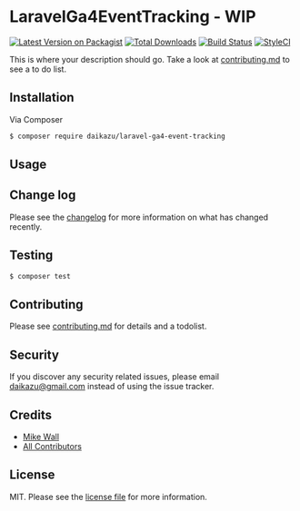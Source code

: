 # LaravelGa4EventTracking - WIP

[![Latest Version on Packagist][ico-version]][link-packagist]
[![Total Downloads][ico-downloads]][link-downloads]
[![Build Status][ico-travis]][link-travis]
[![StyleCI][ico-styleci]][link-styleci]

This is where your description should go. Take a look at [contributing.md](contributing.md) to see a to do list.

## Installation

Via Composer

``` bash
$ composer require daikazu/laravel-ga4-event-tracking
```

## Usage

## Change log

Please see the [changelog](changelog.md) for more information on what has changed recently.

## Testing

``` bash
$ composer test
```

## Contributing

Please see [contributing.md](contributing.md) for details and a todolist.

## Security

If you discover any security related issues, please email daikazu@gmail.com instead of using the issue tracker.

## Credits

- [Mike Wall][link-author]
- [All Contributors][link-contributors]

## License

MIT. Please see the [license file](license.md) for more information.

[ico-version]: https://img.shields.io/packagist/v/daikazu/laravel-ga4-event-tracking.svg?style=flat-square
[ico-downloads]: https://img.shields.io/packagist/dt/daikazu/laravel-ga4-event-tracking.svg?style=flat-square
[ico-travis]: https://img.shields.io/travis/daikazu/laravel-ga4-event-tracking/master.svg?style=flat-square
[ico-styleci]: https://styleci.io/repos/12345678/shield

[link-packagist]: https://packagist.org/packages/daikazu/laravel-ga4-event-tracking
[link-downloads]: https://packagist.org/packages/daikazu/laravel-ga4-event-tracking
[link-travis]: https://travis-ci.org/daikazu/laravel-ga4-event-tracking
[link-styleci]: https://styleci.io/repos/12345678
[link-author]: https://github.com/daikazu
[link-contributors]: ../../contributors
